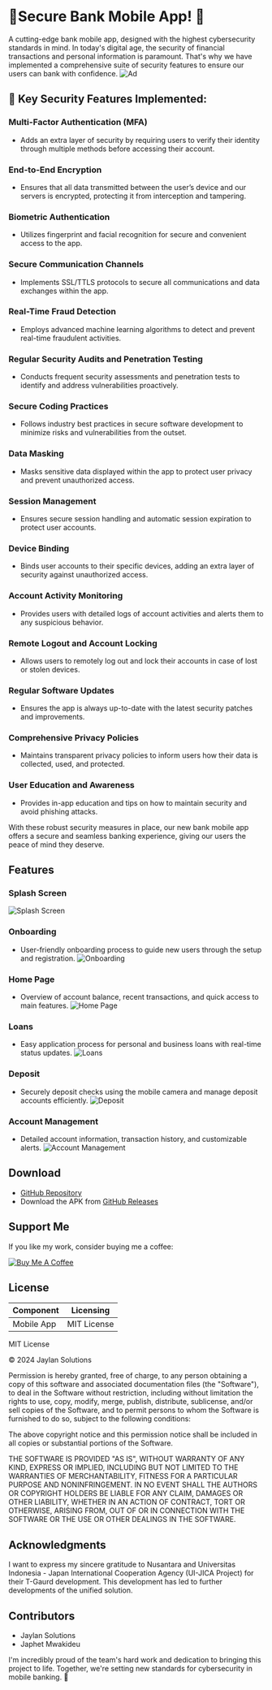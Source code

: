 # 🚀Secure Bank Mobile App! 🚀

A cutting-edge bank mobile app, designed with the highest cybersecurity standards in mind. In today's digital age, the security of financial transactions and personal information is paramount. That's why we have implemented a comprehensive suite of security features to ensure our users can bank with confidence.
![Ad](screenshots/add.png)

## 🔐 Key Security Features Implemented:

### Multi-Factor Authentication (MFA)
- Adds an extra layer of security by requiring users to verify their identity through multiple methods before accessing their account.

### End-to-End Encryption
- Ensures that all data transmitted between the user’s device and our servers is encrypted, protecting it from interception and tampering.

### Biometric Authentication
- Utilizes fingerprint and facial recognition for secure and convenient access to the app.

### Secure Communication Channels
- Implements SSL/TTLS protocols to secure all communications and data exchanges within the app.

### Real-Time Fraud Detection
- Employs advanced machine learning algorithms to detect and prevent real-time fraudulent activities.

### Regular Security Audits and Penetration Testing
- Conducts frequent security assessments and penetration tests to identify and address vulnerabilities proactively.

### Secure Coding Practices
- Follows industry best practices in secure software development to minimize risks and vulnerabilities from the outset.

### Data Masking
- Masks sensitive data displayed within the app to protect user privacy and prevent unauthorized access.

### Session Management
- Ensures secure session handling and automatic session expiration to protect user accounts.

### Device Binding
- Binds user accounts to their specific devices, adding an extra layer of security against unauthorized access.

### Account Activity Monitoring
- Provides users with detailed logs of account activities and alerts them to any suspicious behavior.

### Remote Logout and Account Locking
- Allows users to remotely log out and lock their accounts in case of lost or stolen devices.

### Regular Software Updates
- Ensures the app is always up-to-date with the latest security patches and improvements.

### Comprehensive Privacy Policies
- Maintains transparent privacy policies to inform users how their data is collected, used, and protected.

### User Education and Awareness
- Provides in-app education and tips on how to maintain security and avoid phishing attacks.

With these robust security measures in place, our new bank mobile app offers a secure and seamless banking experience, giving our users the peace of mind they deserve.

## Features

### Splash Screen
![Splash Screen](screenshots/splash.png)

### Onboarding
- User-friendly onboarding process to guide new users through the setup and registration.
![Onboarding](path/to/splash_image.png)

### Home Page
- Overview of account balance, recent transactions, and quick access to main features.
![Home Page](path/to/splash_image.png)

### Loans
- Easy application process for personal and business loans with real-time status updates.
![Loans](path/to/splash_image.png)

### Deposit
- Securely deposit checks using the mobile camera and manage deposit accounts efficiently.
![Deposit](path/to/splash_image.png)

### Account Management
- Detailed account information, transaction history, and customizable alerts.
![Account Management](path/to/splash_image.png)

## Download
- [GitHub Repository](https://github.com/your-repo)
- Download the APK from [GitHub Releases](https://github.com/your-repo/releases)

## Support Me
If you like my work, consider buying me a coffee:

[![Buy Me A Coffee](https://www.buymeacoffee.com/assets/img/custom_images/orange_img.png)](https://www.buymeacoffee.com/mwakideu)

## License

| Component | Licensing |
|-----------|-----------|
| Mobile App | MIT License |


MIT License

© 2024 Jaylan Solutions

Permission is hereby granted, free of charge, to any person obtaining a copy
of this software and associated documentation files (the "Software"), to deal
in the Software without restriction, including without limitation the rights
to use, copy, modify, merge, publish, distribute, sublicense, and/or sell
copies of the Software, and to permit persons to whom the Software is
furnished to do so, subject to the following conditions:

The above copyright notice and this permission notice shall be included in all
copies or substantial portions of the Software.

THE SOFTWARE IS PROVIDED "AS IS", WITHOUT WARRANTY OF ANY KIND, EXPRESS OR
IMPLIED, INCLUDING BUT NOT LIMITED TO THE WARRANTIES OF MERCHANTABILITY,
FITNESS FOR A PARTICULAR PURPOSE AND NONINFRINGEMENT. IN NO EVENT SHALL THE
AUTHORS OR COPYRIGHT HOLDERS BE LIABLE FOR ANY CLAIM, DAMAGES OR OTHER
LIABILITY, WHETHER IN AN ACTION OF CONTRACT, TORT OR OTHERWISE, ARISING FROM,
OUT OF OR IN CONNECTION WITH THE SOFTWARE OR THE USE OR OTHER DEALINGS IN THE
SOFTWARE.



## Acknowledgments

I want to express my sincere gratitude to Nusantara and Universitas Indonesia - Japan International Cooperation Agency (UI-JICA Project) for their T-Gaurd development. This development has led to further developments of the unified solution.

## Contributors
- Jaylan Solutions
- Japhet Mwakideu

I'm incredibly proud of the team's hard work and dedication to bringing this project to life. Together, we're setting new standards for cybersecurity in mobile banking. 💪


